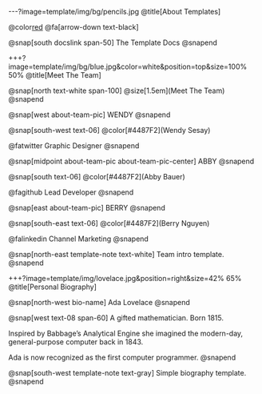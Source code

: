 ---?image=template/img/bg/pencils.jpg @title[About Templates]

@color[red](테스트32)
@fa[arrow-down text-black]

@snap[south docslink span-50] The Template Docs @snapend

+++?image=template/img/bg/blue.jpg&color=white&position=top&size=100% 50% @title[Meet The Team]

@snap[north text-white span-100] @size[1.5em](Meet The Team) @snapend

@snap[west about-team-pic] WENDY @snapend

@snap[south-west text-06] @color[#4487F2](Wendy Sesay) 

@fatwitter 
Graphic Designer @snapend

@snap[midpoint about-team-pic about-team-pic-center] ABBY @snapend

@snap[south text-06] @color[#4487F2](Abby Bauer) 

@fagithub 
Lead Developer @snapend

@snap[east about-team-pic] BERRY @snapend

@snap[south-east text-06] @color[#4487F2](Berry Nguyen) 

@falinkedin 
Channel Marketing @snapend

@snap[north-east template-note text-white] Team intro template. @snapend

+++?image=template/img/lovelace.jpg&position=right&size=42% 65% @title[Personal Biography]

@snap[north-west bio-name] Ada Lovelace @snapend

@snap[west text-08 span-60] A gifted mathematician. Born 1815. 

Inspired by Babbage’s Analytical Engine she imagined the modern-day, general-purpose computer back in 1843.

Ada is now recognized as the first computer programmer. @snapend

@snap[south-west template-note text-gray] Simple biography template. @snapend
